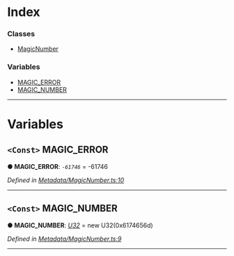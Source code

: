 

# Index

### Classes

* [MagicNumber](../classes/_metadata_magicnumber_.magicnumber.md)

### Variables

* [MAGIC_ERROR](_metadata_magicnumber_.md#magic_error)
* [MAGIC_NUMBER](_metadata_magicnumber_.md#magic_number)

---

# Variables

<a id="magic_error"></a>

## `<Const>` MAGIC_ERROR

**● MAGIC_ERROR**: *`-61746`* =  -61746

*Defined in [Metadata/MagicNumber.ts:10](https://github.com/polkadot-js/api/blob/46fee31/packages/types/src/Metadata/MagicNumber.ts#L10)*

___
<a id="magic_number"></a>

## `<Const>` MAGIC_NUMBER

**● MAGIC_NUMBER**: *[U32](../classes/_primitive_u32_.u32.md)* =  new U32(0x6174656d)

*Defined in [Metadata/MagicNumber.ts:9](https://github.com/polkadot-js/api/blob/46fee31/packages/types/src/Metadata/MagicNumber.ts#L9)*

___

